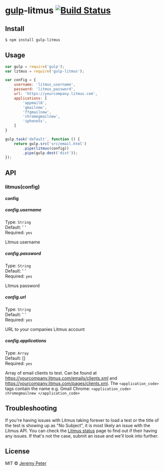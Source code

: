 # [gulp](http://gulpjs.com)-litmus [![Build Status](https://travis-ci.org/jeremypeter/gulp-litmus.svg?branch=master)](https://travis-ci.org/jeremypeter/gulp-litmus)


## Install

```bash
$ npm install gulp-litmus
```


## Usage

```js
var gulp = require('gulp');
var litmus = require('gulp-litmus');

var config = {
    username: 'litmus_username',
    password: 'litmus_password',
    url: 'https://yourcompany.litmus.com',
    applications: [
        'appmail8',
        'gmailnew',
        'ffgmailnew',
        'chromegmailnew',
        'iphone5s',
    ]
}

gulp.task('default', function () {
	return gulp.src('src/email.html')
		.pipe(litmus(config))
		.pipe(gulp.dest('dist'));
});
```


## API

### litmus(config)

#### config

##### config.username

Type: `String`  
Default: ' '  
Required: `yes`

Litmus username


##### config.password

Type: `String`  
Default: ' '  
Required: `yes` 

Litmus password


##### config.url

Type: `String`  
Default: ' '  
Required: `yes` 

URL to your companies Litmus account


##### config.applications

Type: `Array`  
Default: []  
Required: `yes` 

Array of email clients to test. Can be found at https://yourcompany.litmus.com/emails/clients.xml and https://yourcompany.litmus.com/pages/clients.xml. The `<application_code>` tags contain the name e.g. Gmail Chrome: `<application_code> chromegmailnew </application_code>`


## Troubleshooting

If you're having issues with Litmus taking forever to load a test or the title of the test is showing up as "No Subject", it is most likely an issue with the Litmus API. You can check the [Litmus status](http://status.litmus.com) page to find out if their having any issues. If that's not the case, submit an issue and we'll look into further.

## License

MIT © [Jeremy Peter](https://github.com/jeremypeter)
